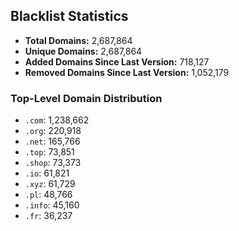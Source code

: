 ## Blacklist Statistics

- **Total Domains:** 2,687,864
- **Unique Domains:** 2,687,864
- **Added Domains Since Last Version:** 718,127
- **Removed Domains Since Last Version:** 1,052,179

### Top-Level Domain Distribution

-  `.com`: 1,238,662
-  `.org`: 220,918
-  `.net`: 165,766
-  `.top`: 73,851
-  `.shop`: 73,373
-  `.io`: 61,821
-  `.xyz`: 61,729
-  `.pl`: 48,766
-  `.info`: 45,160
-  `.fr`: 36,237
